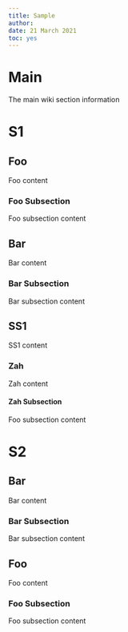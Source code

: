 ```yaml
---
title: Sample
author: 
date: 21 March 2021
toc: yes
---
```

# Main
The main wiki section information

# S1

## Foo
Foo content

### Foo Subsection

Foo subsection content

## Bar
Bar content

### Bar Subsection

Bar subsection content

## SS1
SS1 content

### Zah
Zah content

#### Zah Subsection

Foo subsection content

# S2

## Bar
Bar content

### Bar Subsection

Bar subsection content

## Foo
Foo content

### Foo Subsection

Foo subsection content

